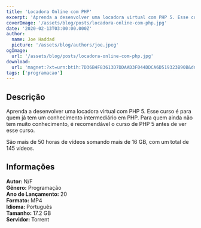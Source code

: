 ```yaml
---
title: 'Locadora Online com PHP'
excerpt: 'Aprenda a desenvolver uma locadora virtual com PHP 5. Esse curso é para quem já tem um conhecimento intermediário em PHP. Para quem ainda não tem muito conhecimento, é recomendável o curso de PHP 5 antes de ver esse curso.  São mais de 50 horas de ví­deos somando mais de 16 GB, com um'
coverImage: '/assets/blog/posts/locadora-online-com-php.jpg'
date: '2020-02-13T03:00:00.000Z'
author:
  name: Joe Haddad
  picture: '/assets/blog/authors/joe.jpeg'
ogImage:
  url: '/assets/blog/posts/locadora-online-com-php.jpg'
download:
  url: 'magnet:?xt=urn:btih:7D36B4F83613D7DDAAD3F044DDCA6D519323B90B&dn=Curso%20Locadora%20Online%20com%20PHP&tr=udp%3a%2f%2ftracker.openbittorrent.com%3a1337%2fannounce&tr=udp%3a%2f%2ftracker.opentrackr.org%3a1337%2fannounce'
tags: ['programacao']
---
```

<h2>Descrição</h2>
<p></p><p>Aprenda a desenvolver uma locadora virtual com PHP 5. Esse curso é para quem já tem um conhecimento intermediário em PHP. Para quem ainda não tem muito conhecimento, é recomendável o curso de PHP 5 antes de ver esse curso.</p><p>São mais de 50 horas de ví­deos somando mais de 16 GB, com um total de 145 ví­deos.</p><h2>Informações</h2><p><strong>Autor: </strong>N/F<br/><strong>Gênero:</strong> Programação<br/><strong>Ano de Lançamento:</strong> 20<br/><strong>Formato:</strong> MP4<br/><strong>Idioma: </strong>Português<br/><strong>Tamanho: </strong>17.2 GB<br/><strong>Servidor: </strong>Torrent</p>